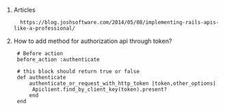 1. Articles
    
         https://blog.joshsoftware.com/2014/05/08/implementing-rails-apis-like-a-professional/
2. How to add method for authorization api through token?
        
        # Before action 
        before_action :authenticate
        
        # this block should return true or false
        def authenticate
            authenticate_or_request_with_http_token |token,other_options|
             Apiclient.find_by_client_key(token).present?
            end
        end
